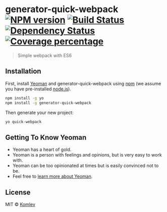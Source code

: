 # generator-quick-webpack [![NPM version][npm-image]][npm-url] [![Build Status][travis-image]][travis-url] [![Dependency Status][daviddm-image]][daviddm-url] [![Coverage percentage][coveralls-image]][coveralls-url]
> Simple webpack with ES6

## Installation

First, install [Yeoman](http://yeoman.io) and generator-quick-webpack using [npm](https://www.npmjs.com/) (we assume you have pre-installed [node.js](https://nodejs.org/)).

```bash
npm install -g yo
npm install -g generator-quick-webpack
```

Then generate your new project:

```bash
yo quick-webpack
```

## Getting To Know Yeoman

 * Yeoman has a heart of gold.
 * Yeoman is a person with feelings and opinions, but is very easy to work with.
 * Yeoman can be too opinionated at times but is easily convinced not to be.
 * Feel free to [learn more about Yeoman](http://yeoman.io/).

## License

MIT © [Komlev]()


[npm-image]: https://badge.fury.io/js/generator-quick-webpack.svg
[npm-url]: https://npmjs.org/package/generator-quick-webpack
[travis-image]: https://travis-ci.org/komlev/generator-quick-webpack.svg?branch=master
[travis-url]: https://travis-ci.org/komlev/generator-quick-webpack
[daviddm-image]: https://david-dm.org/komlev/generator-quick-webpack.svg?theme=shields.io
[daviddm-url]: https://david-dm.org/komlev/generator-quick-webpack
[coveralls-image]: https://coveralls.io/repos/komlev/generator-quick-webpack/badge.svg
[coveralls-url]: https://coveralls.io/r/komlev/generator-quick-webpack
